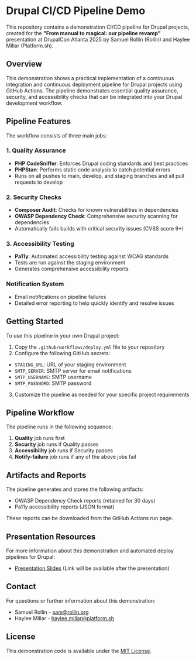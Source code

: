 # Drupal CI/CD Pipeline Demo

This repository contains a demonstration CI/CD pipeline for Drupal projects, created for the **"From manual to magical: our pipeline revamp"** presentation at DrupalCon Atlanta 2025 by Samuel Rollin (Rollin) and Haylee Millar (Platform.sh).

## Overview

This demonstration shows a practical implementation of a continuous integration and continuous deployment pipeline for Drupal projects using GitHub Actions. The pipeline demonstrates essential quality assurance, security, and accessibility checks that can be integrated into your Drupal development workflow.

## Pipeline Features

The workflow consists of three main jobs:

### 1. Quality Assurance
- **PHP CodeSniffer**: Enforces Drupal coding standards and best practices
- **PHPStan**: Performs static code analysis to catch potential errors
- Runs on all pushes to main, develop, and staging branches and all pull requests to develop

### 2. Security Checks
- **Composer Audit**: Checks for known vulnerabilities in dependencies
- **OWASP Dependency Check**: Comprehensive security scanning for dependencies
- Automatically fails builds with critical security issues (CVSS score 9+)

### 3. Accessibility Testing
- **Pa11y**: Automated accessibility testing against WCAG standards
- Tests are run against the staging environment
- Generates comprehensive accessibility reports

### Notification System
- Email notifications on pipeline failures
- Detailed error reporting to help quickly identify and resolve issues

## Getting Started

To use this pipeline in your own Drupal project:

1. Copy the `.github/workflows/deploy.yml` file to your repository
2. Configure the following GitHub secrets:
  - `STAGING_URL`: URL of your staging environment
  - `SMTP_SERVER`: SMTP server for email notifications
  - `SMTP_USERNAME`: SMTP username
  - `SMTP_PASSWORD`: SMTP password
3. Customize the pipeline as needed for your specific project requirements

## Pipeline Workflow

The pipeline runs in the following sequence:

1. **Quality** job runs first
2. **Security** job runs if Quality passes
3. **Accessibility** job runs if Security passes
4. **Notify-failure** job runs if any of the above jobs fail

## Artifacts and Reports

The pipeline generates and stores the following artifacts:

- OWASP Dependency Check reports (retained for 30 days)
- Pa11y accessibility reports (JSON format)

These reports can be downloaded from the GitHub Actions run page.

## Presentation Resources

For more information about this demonstration and automated deploy pipelines for Drupal:

- [Presentation Slides](https://speakerdeck.com/rollinstudios/from-manual-to-magical-our-pipeline-revamp) (Link will be available after the presentation)

## Contact

For questions or further information about this demonstration:

- Samuel Rollin - sam@rollin.org
- Haylee Millar - haylee.millar@platform.sh

## License

This demonstration code is available under the [MIT License](LICENSE).
